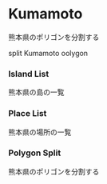 Kumamoto
===============

熊本県のポリゴンを分割する

split Kumamoto oolygon

### Island List

熊本県の島の一覧

### Place List

熊本県の場所の一覧

### Polygon Split

熊本県のポリゴンを分割する